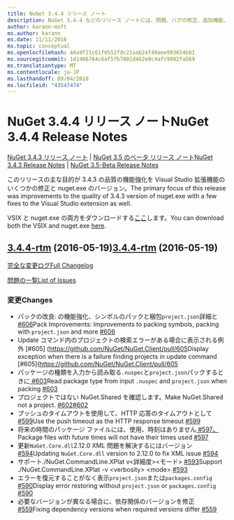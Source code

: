 ```yaml
---
title: NuGet 3.4.4 リリース ノート
description: NuGet 3.4.4 などのリリース ノートには、問題、バグの修正、追加機能、および Dcr が知られています。
author: karann-msft
ms.author: karann
ms.date: 11/11/2016
ms.topic: conceptual
ms.openlocfilehash: 44a9f21c61f0552fdc21aab24f48eee993654b01
ms.sourcegitcommit: 1d1406764c6af5fb7801d462e0c4afc9092fa569
ms.translationtype: MT
ms.contentlocale: ja-JP
ms.lasthandoff: 09/04/2018
ms.locfileid: "43547474"
---
```

# <a name="nuget-344-release-notes"></a><span data-ttu-id="b637f-103">NuGet 3.4.4 リリース ノート</span><span class="sxs-lookup"><span data-stu-id="b637f-103">NuGet 3.4.4 Release Notes</span></span>

<span data-ttu-id="b637f-104">[NuGet 3.4.3 リリース ノート](../release-notes/nuget-3.4.3.md) | [NuGet 3.5 のベータ リリース ノート](../release-notes/nuget-3.5-Beta.md)</span><span class="sxs-lookup"><span data-stu-id="b637f-104">[NuGet 3.4.3 Release Notes](../release-notes/nuget-3.4.3.md) | [NuGet 3.5-Beta Release Notes](../release-notes/nuget-3.5-Beta.md)</span></span>

<span data-ttu-id="b637f-105">このリリースの主な目的が 3.4.3 の品質の機能強化を Visual Studio 拡張機能のいくつかの修正と nuget.exe のバージョン。</span><span class="sxs-lookup"><span data-stu-id="b637f-105">The primary focus of this release was improvements to the quality of 3.4.3 version of nuget.exe with a few fixes to the Visual Studio extension as well.</span></span>

<span data-ttu-id="b637f-106">VSIX と nuget.exe の両方をダウンロードする[ここ](https://dist.nuget.org/index.html)します。</span><span class="sxs-lookup"><span data-stu-id="b637f-106">You can download both the VSIX and nuget.exe [here](https://dist.nuget.org/index.html).</span></span>

## <a name="344-rtmhttpsgithubcomnugetnugetclienttree344-rtm-2016-05-19"></a><span data-ttu-id="b637f-107">[3.4.4-rtm](https://github.com/NuGet/NuGet.Client/tree/3.4.4-rtm) (2016-05-19)</span><span class="sxs-lookup"><span data-stu-id="b637f-107">[3.4.4-rtm](https://github.com/NuGet/NuGet.Client/tree/3.4.4-rtm) (2016-05-19)</span></span>

[<span data-ttu-id="b637f-108">完全な変更ログ</span><span class="sxs-lookup"><span data-stu-id="b637f-108">Full Changelog</span></span>](https://github.com/NuGet/NuGet.Client/compare/3.5.0-beta-final...3.4.4-rtm)

[<span data-ttu-id="b637f-109">問題の一覧</span><span class="sxs-lookup"><span data-stu-id="b637f-109">List of Issues</span></span>](https://github.com/NuGet/Home/issues?q=is%3Aissue+milestone%3A3.4.4+is%3Aclosed)

### <a name="changes"></a><span data-ttu-id="b637f-110">変更</span><span class="sxs-lookup"><span data-stu-id="b637f-110">Changes</span></span>

- <span data-ttu-id="b637f-111">パックの改良: の機能強化、シンボルのパックと梱包`project.json`詳細と[ \#606](https://github.com/NuGet/NuGet.Client/pull/606)</span><span class="sxs-lookup"><span data-stu-id="b637f-111">Pack Improvements: Improvements to packing symbols, packing with `project.json` and more [\#606](https://github.com/NuGet/NuGet.Client/pull/606)</span></span>
- <span data-ttu-id="b637f-112">Update コマンド内のプロジェクトの検索エラーがある場合に表示される例外 [\#605] (https://github.com/NuGet/NuGet.Client/pull/605</span><span class="sxs-lookup"><span data-stu-id="b637f-112">Display exception when there is a failure finding projects in update command [\#605](https://github.com/NuGet/NuGet.Client/pull/605</span></span>
- <span data-ttu-id="b637f-113">パッケージの種類を入力から読み取る`.nuspec`と`project.json`パックするときに[ \#603](https://github.com/NuGet/NuGet.Client/pull/603)</span><span class="sxs-lookup"><span data-stu-id="b637f-113">Read package type from input `.nuspec` and `project.json` when packing [\#603](https://github.com/NuGet/NuGet.Client/pull/603)</span></span>
- <span data-ttu-id="b637f-114">プロジェクトではない NuGet.Shared を確認します。</span><span class="sxs-lookup"><span data-stu-id="b637f-114">Make NuGet.Shared not a project.</span></span> [<span data-ttu-id="b637f-115">\#602</span><span class="sxs-lookup"><span data-stu-id="b637f-115">\#602</span></span>](https://github.com/NuGet/NuGet.Client/pull/602)
- <span data-ttu-id="b637f-116">プッシュのタイムアウトを使用して、HTTP 応答のタイムアウトとして[ \#599](https://github.com/NuGet/NuGet.Client/pull/599)</span><span class="sxs-lookup"><span data-stu-id="b637f-116">Use the push timeout as the HTTP response timeout [\#599](https://github.com/NuGet/NuGet.Client/pull/599)</span></span>
- <span data-ttu-id="b637f-117">将来の時間のパッケージ ファイルには、使用、時刻はありません[ \#597。](https://github.com/NuGet/NuGet.Client/pull/597)</span><span class="sxs-lookup"><span data-stu-id="b637f-117">Package files with future times will not have their times used [\#597](https://github.com/NuGet/NuGet.Client/pull/597)</span></span>
- <span data-ttu-id="b637f-118">更新`NuGet.Core.dll`2.12.0 XML 問題を解決するにはバージョン[ \#594](https://github.com/NuGet/NuGet.Client/pull/594)</span><span class="sxs-lookup"><span data-stu-id="b637f-118">Updating `NuGet.Core.dll` version to 2.12.0 to fix XML issue [\#594](https://github.com/NuGet/NuGet.Client/pull/594)</span></span>
- <span data-ttu-id="b637f-119">サポート./NuGet.CommandLine.XPlat v\<詳細度\>\<モード\> [ \#593](https://github.com/NuGet/NuGet.Client/pull/593)</span><span class="sxs-lookup"><span data-stu-id="b637f-119">Support ./NuGet.CommandLine.XPlat -v \<verbosity\> \<mode\> [\#593](https://github.com/NuGet/NuGet.Client/pull/593)</span></span>
- <span data-ttu-id="b637f-120">エラーを復元することがなく表示`project.json`または`packages.config` [ \#590](https://github.com/NuGet/NuGet.Client/pull/590)</span><span class="sxs-lookup"><span data-stu-id="b637f-120">Display error restoring without `project.json` or `packages.config` [\#590](https://github.com/NuGet/NuGet.Client/pull/590)</span></span>
- <span data-ttu-id="b637f-121">必要なバージョンが異なる場合に、依存関係のバージョンを修正[ \#559](https://github.com/NuGet/NuGet.Client/pull/559)</span><span class="sxs-lookup"><span data-stu-id="b637f-121">Fixing dependency versions when required versions differ [\#559](https://github.com/NuGet/NuGet.Client/pull/559)</span></span>